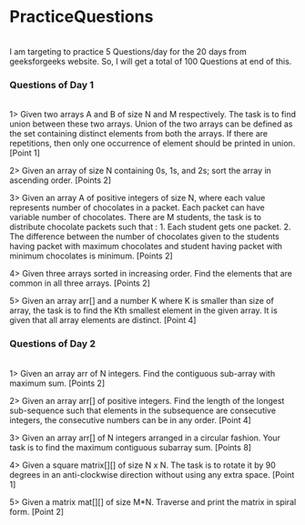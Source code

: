 # PracticeQuestions
<br>
I am targeting to practice 5 Questions/day for the 20 days from geeksforgeeks website.
So, I will get a total of 100 Questions at end of this.

### Questions of Day 1
<br>
1> Given two arrays A and B of size N and M respectively. The task is to find union between these two arrays. Union of the two arrays can be defined as the set containing distinct    elements from both the arrays. If there are repetitions, then only one occurrence of element should be printed in union. [Point 1]
   
   
2> Given an array of size N containing 0s, 1s, and 2s; sort the array in ascending order. [Points 2]

3> Given an array A of positive integers of size N, where each value represents number of chocolates in a packet. Each packet can have variable number of chocolates. There are M      students, the task is to distribute chocolate packets such that : 1. Each student gets one packet. 2. The difference between the number of chocolates given to the students        having packet with maximum chocolates and student having packet with minimum chocolates is minimum.        [Points 2]
   
4> Given three arrays sorted in increasing order. Find the elements that are common in all three arrays. [Points 2]

5> Given an array arr[] and a number K where K is smaller than size of array, the task is to find the Kth smallest element in the given array. It is given that all array elements    are distinct. [Point 4]

### Questions of Day 2
<br>
1> Given an array arr of N integers. Find the contiguous sub-array with maximum sum. [Points 2]


2> Given an array arr[] of positive integers. Find the length of the longest sub-sequence such that elements in the subsequence are consecutive integers, the consecutive numbers      can be in any order. [Point 4]

3> Given an array arr[] of N integers arranged in a circular fashion. Your task is to find the maximum contiguous subarray sum. [Points 8]

4> Given a square matrix[][] of size N x N. The task is to rotate it by 90 degrees in an anti-clockwise direction without using any extra space. [Point 1]

5> Given a matrix mat[][] of size M*N. Traverse and print the matrix in spiral form. [Point 2]
